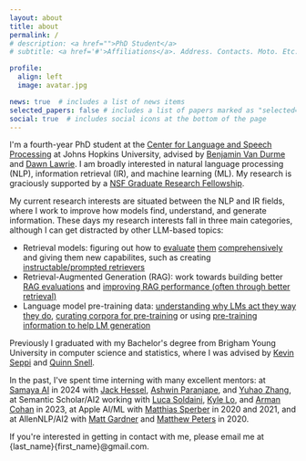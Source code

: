 ```yaml
---
layout: about
title: about
permalink: /
# description: <a href="">PhD Student</a>
# subtitle: <a href='#'>Affiliations</a>. Address. Contacts. Moto. Etc.

profile:
  align: left
  image: avatar.jpg

news: true  # includes a list of news items
selected_papers: false # includes a list of papers marked as "selected={true}"
social: true  # includes social icons at the bottom of the page
---
```


I'm a fourth-year PhD student at the [Center for Language and Speech Processing](https://www.clsp.jhu.edu) at Johns Hopkins University, advised by [Benjamin Van Durme](https://www.cs.jhu.edu/~vandurme/) and [Dawn Lawrie](https://hltcoe.jhu.edu/researcher/dawn-lawrie/). I am broadly interested in natural language processing (NLP), information retrieval (IR), and machine learning (ML). My research is graciously supported by a [NSF Graduate Research Fellowship](https://www.nsfgrfp.org/).

My current research interests are situated between the NLP and IR fields, where I work to improve how models find, understand, and generate information. These days my research interests fall in three main categories, although I can get distracted by other LLM-based topics:

- Retrieval models: figuring out how to [evaluate](https://arxiv.org/abs/2403.15246) [them](https://arxiv.org/abs/2305.07614) [comprehensively](https://arxiv.org/abs/2406.17186) and giving them new capabilites, such as creating [instructable/prompted retrievers](todo)
- Retrieval-Augmented Generation (RAG): work towards building better [RAG evaluations](https://arxiv.org/abs/2405.00982) and [improving RAG performance (often through better retrieval)](https://arxiv.org/abs/2212.10002)
- Language model pre-training data: [understanding why LMs act they way they do](https://arxiv.org/abs/2403.12958), [curating corpora for pre-training](https://arxiv.org/abs/2307.07049) or using [pre-training information to help LM generation](https://arxiv.org/abs/2305.13252)

Previously I graduated with my Bachelor's degree from Brigham Young University in computer science and statistics, where I was advised by [Kevin Seppi](https://cs.byu.edu/faculty/faculty-directory/kevin-seppi/) and [Quinn Snell](https://cs.byu.edu/faculty/faculty-directory/quinn-snell/).

In the past, I've spent time interning with many excellent mentors: at [Samaya AI](https://samaya.ai/) in 2024 with [Jack Hessel](https://jmhessel.com/), [Ashwin Paranjape](https://ashwinparanjape.github.io/), and [Yuhao Zhang](https://yuhao.im/), at Semantic Scholar/AI2 working with [Luca Soldaini](https://soldaini.net/), [Kyle Lo](https://kyleclo.github.io/), and [Arman Cohan](https://armancohan.com/) in 2023, at Apple AI/ML with [Matthias Sperber](http://msperber.com/) in 2020 and 2021, and at AllenNLP/AI2 with [Matt Gardner](https://matt-gardner.github.io/) and [Matthew Peters](https://scholar.google.com/citations?user=K5nCPZwAAAAJ&hl=en) in 2020.

If you're interested in getting in contact with me, please email me at {last_name}{first_name}@gmail.com.
